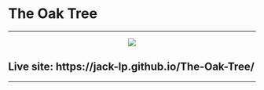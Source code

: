 # The Oak Tree

---

<p align="center">
 <img src="https://i.imgur.com/qx9aKaK.gif" />
</p>

<h2>Live site: https://jack-lp.github.io/The-Oak-Tree/ </h2>

---
